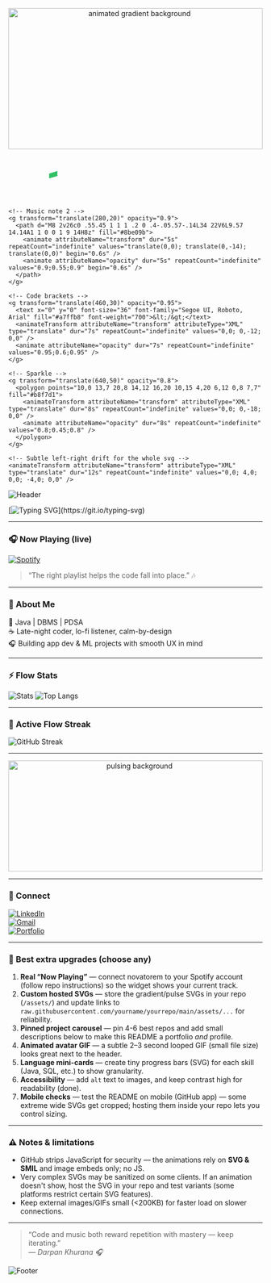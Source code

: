 <!-- 🎧 DARPAN KHURANA | Ultimate Spotify Flow — with floating icons & depth -->

<!-- Top animated gradient (keeps the Spotify vibe) -->
<p align="center">
  <img src="https://raw.githubusercontent.com/Anmol-Baranwal/animated-background/main/spotify-smooth.svg" width="100%" height="280px" alt="animated gradient background">
</p>

<!-- Floating SVG icons: music notes, code braces, sparkle — pure SVG with SMIL animation -->
<p align="center">
  <!-- Inline SVG — lightweight floating icons -->
  <svg width="100%" height="140" viewBox="0 0 800 140" preserveAspectRatio="none" xmlns="http://www.w3.org/2000/svg" role="img" aria-label="Floating icons">
    <!-- Background transparent rectangle for consistent spacing -->
    <rect x="0" y="0" width="100%" height="100%" fill="transparent" />
    <!-- Music note 1 -->
    <g transform="translate(120,40)" opacity="0.95">
      <path d="M8 2v26c0 .55.45 1 1 1 .2 0 .4-.05.57-.14L34 22V6L9.57 14.14A1 1 0 0 1 9 14H8z" fill="#1DB954">
        <animate attributeName="transform" dur="6s" repeatCount="indefinite" values="translate(0,0); translate(0,-10); translate(0,0)" />
        <animate attributeName="opacity" dur="6s" repeatCount="indefinite" values="0.95;0.65;0.95" />
      </path>
    </g>

    <!-- Music note 2 -->
    <g transform="translate(280,20)" opacity="0.9">
      <path d="M8 2v26c0 .55.45 1 1 1 .2 0 .4-.05.57-.14L34 22V6L9.57 14.14A1 1 0 0 1 9 14H8z" fill="#8be09b">
        <animate attributeName="transform" dur="5s" repeatCount="indefinite" values="translate(0,0); translate(0,-14); translate(0,0)" begin="0.6s" />
        <animate attributeName="opacity" dur="5s" repeatCount="indefinite" values="0.9;0.55;0.9" begin="0.6s" />
      </path>
    </g>

    <!-- Code brackets -->
    <g transform="translate(460,30)" opacity="0.95">
      <text x="0" y="0" font-size="36" font-family="Segoe UI, Roboto, Arial" fill="#a7ffb8" font-weight="700">&lt;/&gt;</text>
      <animateTransform attributeName="transform" attributeType="XML" type="translate" dur="7s" repeatCount="indefinite" values="0,0; 0,-12; 0,0" />
      <animate attributeName="opacity" dur="7s" repeatCount="indefinite" values="0.95;0.6;0.95" />
    </g>

    <!-- Sparkle -->
    <g transform="translate(640,50)" opacity="0.8">
      <polygon points="10,0 13,7 20,8 14,12 16,20 10,15 4,20 6,12 0,8 7,7" fill="#b8f7d1">
        <animateTransform attributeName="transform" attributeType="XML" type="translate" dur="8s" repeatCount="indefinite" values="0,0; 0,-18; 0,0" />
        <animate attributeName="opacity" dur="8s" repeatCount="indefinite" values="0.8;0.45;0.8" />
      </polygon>
    </g>

    <!-- Subtle left-right drift for the whole svg -->
    <animateTransform attributeName="transform" attributeType="XML" type="translate" dur="12s" repeatCount="indefinite" values="0,0; 4,0; 0,0; -4,0; 0,0" />
  </svg>
</p>

<!-- Header capsule -->
![Header](https://capsule-render.vercel.app/api?type=waving&color=0:1DB954,100:191414&height=200&text=Darpan%20Khurana&fontAlign=50&fontAlignY=40&fontSize=40&desc=Developer%20|%20Dreamer%20|%20Music%20Lover%20🎧&descAlign=50&descAlignY=65&fontColor=ffffff)

[![Typing SVG](https://readme-typing-svg.herokuapp.com?font=Fira+Code&pause=900&color=1DB954&center=true&vCenter=true&width=700&lines=Writing+code+that+flows+like+music...;Building+logic+that+feels+right.;Coding+at+the+speed+of+Spotify.;Hi,+I'm+Darpan+Khurana+💻;Welcome+to+my+chill+developer+zone!)](https://git.io/typing-svg)

---

### 🎧 Now Playing (live)
[![Spotify](https://novatorem.vercel.app/api/spotify)](https://open.spotify.com/user/)
> “The right playlist helps the code fall into place.” 🎶

---

### 🌿 About Me
💚 Java | DBMS | PDSA  
☕ Late-night coder, lo-fi listener, calm-by-design  
🎧 Building app dev & ML projects with smooth UX in mind

---

### ⚡ Flow Stats
![Stats](https://github-readme-stats.vercel.app/api?username=darpankhurana&show_icons=true&theme=chartreuse-dark&hide_border=true&title_color=1DB954&icon_color=1DB954)
![Top Langs](https://github-readme-stats.vercel.app/api/top-langs/?username=darpankhurana&layout=compact&theme=chartreuse-dark&hide_border=true&title_color=1DB954)

---

### 💫 Active Flow Streak
![GitHub Streak](https://github-readme-streak-stats.herokuapp.com?user=darpankhurana&theme=chartreuse-dark&hide_border=true&fire=1DB954&ring=1DB954&currStreakLabel=1DB954)

---

<!-- Deep pulsing background for additional depth -->
<p align="center">
  <img src="https://raw.githubusercontent.com/Anmol-Baranwal/animated-background/main/spotify-pulse.svg" width="100%" height="220px" alt="pulsing background">
</p>

---

### 🧩 Connect
[![LinkedIn](https://img.shields.io/badge/-LinkedIn-1DB954?style=for-the-badge&logo=linkedin&logoColor=white)](https://linkedin.com/in/yourprofile)  
[![Gmail](https://img.shields.io/badge/-Gmail-191414?style=for-the-badge&logo=gmail&logoColor=1DB954)](mailto:youremail@gmail.com)  
[![Portfolio](https://img.shields.io/badge/-Portfolio-1DB954?style=for-the-badge&logo=About.me&logoColor=white)](https://yourwebsite.com)

---

### 🧠 Best extra upgrades (choose any)
1. **Real “Now Playing”** — connect novatorem to your Spotify account (follow repo instructions) so the widget shows your current track.  
2. **Custom hosted SVGs** — store the gradient/pulse SVGs in your repo (`/assets/`) and update links to `raw.githubusercontent.com/yourname/yourrepo/main/assets/...` for reliability.  
3. **Pinned project carousel** — pin 4-6 best repos and add small descriptions below to make this README a portfolio *and* profile.  
4. **Animated avatar GIF** — a subtle 2–3 second looped GIF (small file size) looks great next to the header.  
5. **Language mini-cards** — create tiny progress bars (SVG) for each skill (Java, SQL, etc.) to show granularity.  
6. **Accessibility** — add `alt` text to images, and keep contrast high for readability (done).  
7. **Mobile checks** — test the README on mobile (GitHub app) — some extreme wide SVGs get cropped; hosting them inside your repo lets you control sizing.  

---

### ⚠️ Notes & limitations
- GitHub strips JavaScript for security — the animations rely on **SVG & SMIL** and image embeds only; no JS.  
- Very complex SVGs may be sanitized on some clients. If an animation doesn't show, host the SVG in your repo and test variants (some platforms restrict certain SVG features).  
- Keep external images/GIFs small (<200KB) for faster load on slower connections.

---

> “Code and music both reward repetition with mastery — keep iterating.”  
> — *Darpan Khurana 🎧*

![Footer](https://capsule-render.vercel.app/api?type=waving&color=0:191414,100:1DB954&height=120&section=footer)

<!--
**H4D3S21/H4D3S21** is a ✨ _special_ ✨ repository because its `README.md` (this file) appears on your GitHub profile.

Here are some ideas to get you started:

- 🔭 I’m currently working on ...
- 🌱 I’m currently learning ...
- 👯 I’m looking to collaborate on ...
- 🤔 I’m looking for help with ...
- 💬 Ask me about ...
- 📫 How to reach me: ...
- 😄 Pronouns: ...
- ⚡ Fun fact: ...
-->
